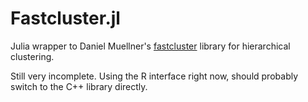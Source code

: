 # Fastcluster.jl
Julia wrapper to Daniel Muellner's [fastcluster](http://danifold.net/fastcluster.html) library for hierarchical clustering.

Still very incomplete. Using the R interface right now, should probably switch to the C++ library directly.
